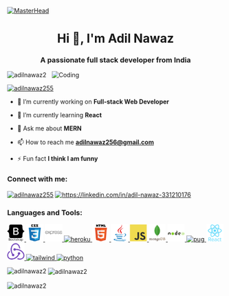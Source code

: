 [![MasterHead](https://www.pramukhdigital.com/wp-content/uploads/2018/07/New-PNC-Animated-Banners.gif)]()
<h1 align="center">Hi 👋, I'm Adil Nawaz</h1>
<h3 align="center">A passionate full stack developer from India</h3>
<img align="right" alt="Coding" width="400"
    src="https://www.wingstechsolutions.com/wp-content/uploads/2022/03/full-stack-development.gif">
<p align="left"> <img src="https://komarev.com/ghpvc/?username=adilnawaz2&label=Profile%20views&color=0e75b6&style=flat"
        alt="adilnawaz2" /> </p>

<p align="left"> <a href="https://twitter.com/adilnawaz255" target="blank"><img
            src="https://img.shields.io/twitter/follow/adilnawaz255?logo=twitter&style=for-the-badge"
            alt="adilnawaz255" /></a> </p>

- 🔭 I’m currently working on **Full-stack Web Developer**

- 🌱 I’m currently learning **React**

- 💬 Ask me about **MERN**

- 📫 How to reach me **adilnawaz256@gmail.com**

- ⚡ Fun fact **I think I am funny**

<h3 align="left">Connect with me:</h3>
<p align="left">
    <a href="https://twitter.com/adilnawaz255" target="blank"><img align="center"
            src="https://raw.githubusercontent.com/rahuldkjain/github-profile-readme-generator/master/src/images/icons/Social/twitter.svg"
            alt="adilnawaz255" height="30" width="40" /></a>
    <a href="https://linkedin.com/in/adil-nawaz-331210176" target="blank"><img align="center"
            src="https://raw.githubusercontent.com/rahuldkjain/github-profile-readme-generator/master/src/images/icons/Social/linked-in-alt.svg"
            alt="https://linkedin.com/in/adil-nawaz-331210176" height="30" width="40" /></a>
</p>

<h3 align="left">Languages and Tools:</h3>
<p align="left"> <a href="https://getbootstrap.com" target="_blank" rel="noreferrer"> <img
            src="https://raw.githubusercontent.com/devicons/devicon/master/icons/bootstrap/bootstrap-plain-wordmark.svg"
            alt="bootstrap" width="40" height="40" /> </a> <a href="https://www.w3schools.com/css/" target="_blank"
        rel="noreferrer"> <img
            src="https://raw.githubusercontent.com/devicons/devicon/master/icons/css3/css3-original-wordmark.svg"
            alt="css3" width="40" height="40" /> </a> <a href="https://expressjs.com" target="_blank" rel="noreferrer">
        <img src="https://raw.githubusercontent.com/devicons/devicon/master/icons/express/express-original-wordmark.svg"
            alt="express" width="40" height="40" /> </a> <a href="https://heroku.com" target="_blank" rel="noreferrer">
        <img src="https://www.vectorlogo.zone/logos/heroku/heroku-icon.svg" alt="heroku" width="40" height="40" /> </a>
    <a href="https://www.w3.org/html/" target="_blank" rel="noreferrer"> <img
            src="https://raw.githubusercontent.com/devicons/devicon/master/icons/html5/html5-original-wordmark.svg"
            alt="html5" width="40" height="40" /> </a> <a href="https://www.java.com" target="_blank" rel="noreferrer">
        <img src="https://raw.githubusercontent.com/devicons/devicon/master/icons/java/java-original.svg" alt="java"
            width="40" height="40" /> </a> <a href="https://developer.mozilla.org/en-US/docs/Web/JavaScript"
        target="_blank" rel="noreferrer"> <img
            src="https://raw.githubusercontent.com/devicons/devicon/master/icons/javascript/javascript-original.svg"
            alt="javascript" width="40" height="40" /> </a> <a href="https://www.mongodb.com/" target="_blank"
        rel="noreferrer"> <img
            src="https://raw.githubusercontent.com/devicons/devicon/master/icons/mongodb/mongodb-original-wordmark.svg"
            alt="mongodb" width="40" height="40" /> </a> <a href="https://nodejs.org" target="_blank" rel="noreferrer">
        <img src="https://raw.githubusercontent.com/devicons/devicon/master/icons/nodejs/nodejs-original-wordmark.svg"
            alt="nodejs" width="40" height="40" /> </a> <a href="https://pugjs.org" target="_blank" rel="noreferrer">
        <img src="https://cdn.worldvectorlogo.com/logos/pug.svg" alt="pug" width="40" height="40" /> </a> <a
        href="https://reactjs.org/" target="_blank" rel="noreferrer"> <img
            src="https://raw.githubusercontent.com/devicons/devicon/master/icons/react/react-original-wordmark.svg"
            alt="react" width="40" height="40" /> </a> <a href="https://redux.js.org" target="_blank" rel="noreferrer">
        <img src="https://raw.githubusercontent.com/devicons/devicon/master/icons/redux/redux-original.svg" alt="redux"
            width="40" height="40" /> </a> 
            <a href="https://tailwindcss.com/" target="_blank" rel="noreferrer"> <img
                src="https://www.vectorlogo.zone/logos/tailwindcss/tailwindcss-icon.svg" alt="tailwind" width="40"
                height="40" /> </a>
                <a href="https://python.com/" target="_blank" rel="noreferrer"> <img
                    src="https://www.vectorlogo.zone/logos/python/python-icon.svg" alt="python" width="40"
                    height="40" /> </a>
</p>

<p><img align="left"
        src="https://github-readme-stats.vercel.app/api/top-langs?username=adilnawaz256&show_icons=true&locale=en&layout=compact"
        alt="adilnawaz2" /></p>

<p>&nbsp;<img align="center"
        src="https://github-readme-stats.vercel.app/api?username=adilnawaz256&show_icons=true&locale=en"
        alt="adilnawaz2" /></p>

<p><img align="center" src="https://github-readme-streak-stats.herokuapp.com/?user=adilnawaz256&" alt="adilnawaz2" />
</p>
